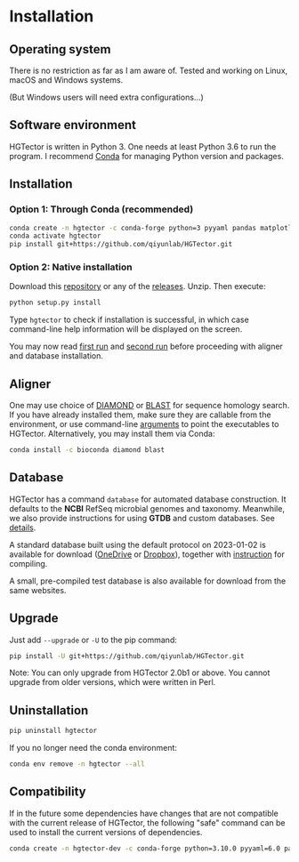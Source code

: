 Installation
============

## Operating system

There is no restriction as far as I am aware of. Tested and working on Linux, macOS and Windows systems.

(But Windows users will need extra configurations...)


## Software environment

HGTector is written in Python 3. One needs at least Python 3.6 to run the program. I recommend [Conda](https://docs.conda.io/en/latest/) for managing Python version and packages.


## Installation

### Option 1: Through Conda (recommended)

```bash
conda create -n hgtector -c conda-forge python=3 pyyaml pandas matplotlib scikit-learn
conda activate hgtector
pip install git+https://github.com/qiyunlab/HGTector.git
```

### Option 2: Native installation

Download this [repository](https://github.com/qiyunlab/HGTector/archive/master.zip) or any of the [releases](https://github.com/qiyunlab/HGTector/releases). Unzip. Then execute:

```bash
python setup.py install
```

Type `hgtector` to check if installation is successful, in which case command-line help information will be displayed on the screen.

You may now read [first run](1strun.md) and [second run](2ndrun.md) before proceeding with aligner and database installation.


## Aligner

One may use choice of [DIAMOND](https://github.com/bbuchfink/diamond) or [BLAST](https://blast.ncbi.nlm.nih.gov/Blast.cgi?PAGE=Proteins) for sequence homology search. If you have already installed them, make sure they are callable from the environment, or use command-line [arguments](search.md#Local-search-behaviors) to point the executables to HGTector. Alternatively, you may install them via Conda:

```bash
conda install -c bioconda diamond blast
```


## Database

HGTector has a command `database` for automated database construction. It defaults to the **NCBI** RefSeq microbial genomes and taxonomy. Meanwhile, we also provide instructions for using **GTDB** and custom databases. See [details](database.md).

A standard database built using the default protocol on 2023-01-02 is available for download ([OneDrive](https://arizonastateu-my.sharepoint.com/:f:/g/personal/qzhu44_asurite_asu_edu/ErLl2qExtFhAiS1J0sCpZqgBEebKHtBilj1IDlaitOVZXg) or [Dropbox](https://www.dropbox.com/sh/tevabydz6palfih/AAB-TitXKNfQl5dmnZM1VfRca?dl=0)), together with [instruction](database.md#Manual-compiling) for compiling.

A small, pre-compiled test database is also available for download from the same websites.


## Upgrade

Just add `--upgrade` or `-U` to the pip command:

```bash
pip install -U git+https://github.com/qiyunlab/HGTector.git
```

Note: You can only upgrade from HGTector 2.0b1 or above. You cannot upgrade from older versions, which were written in Perl.


## Uninstallation

```bash
pip uninstall hgtector
```

If you no longer need the conda environment:

```bash
conda env remove -n hgtector --all
```


## Compatibility

If in the future some dependencies have changes that are not compatible with the current release of HGTector, the following "safe" command can be used to install the current versions of dependencies.

```bash
conda create -n hgtector-dev -c conda-forge python=3.10.0 pyyaml=6.0 pandas=1.3.4 matplotlib=3.5.0 scikit-learn=1.0.1 bioconda::diamond=2.0.13 bioconda::blast=2.12.0
```
